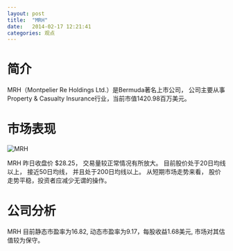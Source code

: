 ```yaml
---
layout: post
title:  "MRH"
date:   2014-02-17 12:21:41
categories: 观点
---
```


# 简介
MRH（Montpelier Re Holdings Ltd.）是Bermuda著名上市公司，
公司主要从事Property & Casualty Insurance行业，当前市值1420.98百万美元。

# 市场表现

![MRH](http://finviz.com/chart.ashx?t=MRH&ty=c&ta=1&p=d&s=l)

MRH 昨日收盘价 $28.25，
交易量较正常情况有所放大。
目前股价处于20日均线以上，
接近50日均线，
并且处于200日均线以上。
从短期市场走势来看，
股价走势平稳，投资者应减少无谓的操作。

# 公司分析
MRH 目前静态市盈率为16.82, 动态市盈率为9.17，每股收益1.68美元,
市场对其估值较为保守。
